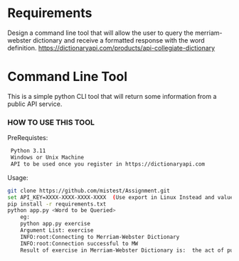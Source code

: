 # Requirements
Design a command line tool that will allow the user to query the merriam-webster dictionary and receive a formatted response with the word definition.
https://dictionaryapi.com/products/api-collegiate-dictionary

# Command Line Tool
This is a simple python CLI tool that will return some information from a public API service.

### HOW TO USE THIS TOOL
PreRequistes:
```bash
 Python 3.11
 Windows or Unix Machine
 API to be used once you register in https://dictionaryapi.com
```
Usage:
```bash
git clone https://github.com/mistest/Assignment.git
set API_KEY=XXXX-XXXX-XXXX-XXXX  (Use export in Linux Instead and value should used as Secret/Masked if needs to be used in Pipelines)
pip install -r requirements.txt
python app.py <Word to be Queried>
    eg:
    python app.py exercise
    Argument List: exercise
    INFO:root:Connecting to Merriam-Webster Dictionary
    INFO:root:Connection successful to MW
    Result of exercise in Merriam-Webster Dictionary is:  the act of putting into use, action, or practice
```